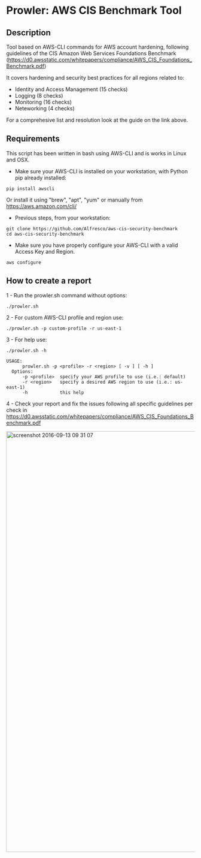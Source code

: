 # Prowler: AWS CIS Benchmark Tool

## Description

Tool based on AWS-CLI commands for AWS account hardening, following guidelines of the CIS Amazon Web Services Foundations Benchmark (https://d0.awsstatic.com/whitepapers/compliance/AWS_CIS_Foundations_Benchmark.pdf)

It covers hardening and security best practices for all regions related to:

- Identity and Access Management (15 checks)
- Logging (8 checks)
- Monitoring (16 checks)
- Neteworking (4 checks)

For a comprehesive list and resolution look at the guide on the link above.

## Requirements
This script has been written in bash using AWS-CLI and is works in Linux and OSX.

- Make sure your AWS-CLI is installed on your workstation, with Python pip already installed:
```
pip install awscli
```
Or install it using "brew", "apt", "yum" or manually from https://aws.amazon.com/cli/

- Previous steps, from your workstation:
```
git clone https://github.com/Alfresco/aws-cis-security-benchmark
cd aws-cis-security-benchmark
```

- Make sure you have properly configure your AWS-CLI with a valid Access Key and Region.
```
aws configure
```

## How to create a report

1 - Run the prowler.sh command without options:

```
./prowler.sh
```

2 - For custom AWS-CLI profile and region use:

```
./prowler.sh -p custom-profile -r us-east-1
```

3 - For help use:

```
./prowler.sh -h

USAGE:
      prowler.sh -p <profile> -r <region> [ -v ] [ -h ]
  Options:
      -p <profile>  specify your AWS profile to use (i.e.: default)
      -r <region>   specify a desired AWS region to use (i.e.: us-east-1)
      -h            this help

```

 4 - Check your report and fix the issues following all specific guidelines per check in https://d0.awsstatic.com/whitepapers/compliance/AWS_CIS_Foundations_Benchmark.pdf

 <img width="1123" alt="screenshot 2016-09-13 09 31 07" src="https://cloud.githubusercontent.com/assets/3985464/18475609/1b919eae-7995-11e6-93d3-5460bfd5262e.png">
